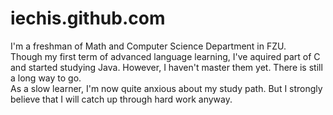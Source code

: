 # iechis.github.com
I'm a freshman of Math and Computer Science Department in FZU.  
Though my first term of advanced language learning, I've aquired part of C and started studying Java. However, I haven't master them yet. There is still a long way to go.  
As a slow learner, I'm now quite anxious about my study path. But I strongly believe that I will catch up through hard work anyway.
